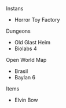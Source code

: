  Instans
 - Horror Toy Factory

 Dungeons
  - Old Glast Heim
  - Biolabs 4

  Open World Map
  - Brasil
  - Baylan 6
  
 Items
 - Elvin Bow